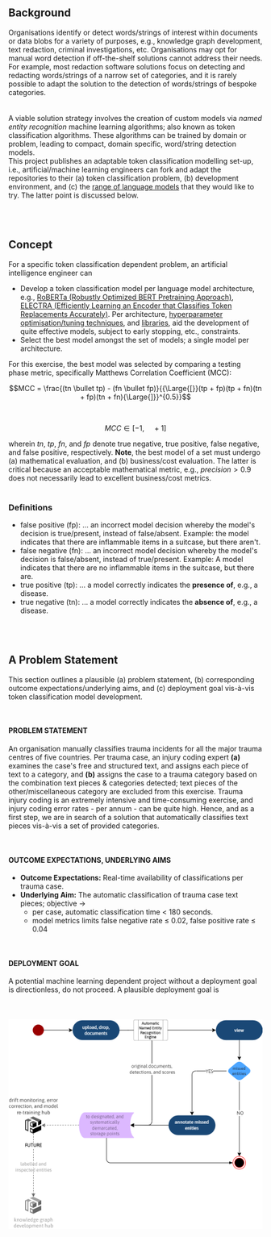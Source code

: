 
<br>

## Background

Organisations identify or detect words/strings of interest within documents or data blobs for a variety of purposes, e.g., knowledge graph development, text redaction, criminal investigations, etc.  Organisations may opt for manual word detection if off-the-shelf solutions cannot address their needs.  For example, most redaction software solutions focus on detecting and redacting words/strings of a narrow set of categories, and it is rarely possible to adapt the solution to the detection of words/strings of bespoke categories.
<br><br>  
A viable solution strategy involves the creation of custom models via <i>named entity recognition</i> machine learning algorithms; also known as token classification algorithms. These algorithms can be trained by domain or problem, leading to compact, domain specific, word/string detection models.  
This project publishes an adaptable token classification modelling set-up, i.e., artificial/machine learning engineers can fork and adapt the repositories to their (a) token classification problem, (b) development environment, and (c) the <a href="https://github.com/membranes/text/blob/master/src/models/interface.py#L70">range of language models</a> that they would like to try.  The latter point is discussed below.

<br>
<br>

## Concept

For a specific token classification dependent problem, an artificial intelligence engineer can
<ul>
  <li>Develop a token classification model per language model architecture, e.g., <a href="https://arxiv.org/abs/1907.11692">RoBERTa (Robustly Optimized BERT Pretraining Approach)</a>, <a href="https://arxiv.org/abs/2003.10555">ELECTRA (Efficiently Learning an Encoder that Classifies Token Replacements Accurately)</a>.  Per architecture, <a href="https://wires.onlinelibrary.wiley.com/doi/epdf/10.1002/widm.1484">hyperparameter optimisation/tuning techniques</a>, and <a href="https://docs.ray.io/en/latest/tune/index.html">libraries</a>, aid the development of quite effective models, subject to early stopping, etc., constraints.</li>
  <li>Select the best model amongst the set of models; a single model per architecture.</li>
</ul>

For this exercise, the best model was selected by comparing a testing phase metric, specifically Matthews Correlation Coefficient (MCC):

$$MCC = \frac{(tn \bullet tp) - (fn \bullet fp)}{{\Large{[}}(tp + fp)(tp + fn)(tn + fp)(tn + fn){\Large{]}}^{0.5}}$$

<br>

$$MCC \in [-1, \quad +1]$$


wherein $tn$, $tp$, $fn$, and $fp$ denote true negative, true positive, false negative, and false positive, respectively.  <b>Note</b>, the best model of a set must undergo (a) mathematical evaluation, and (b) business/cost evaluation.  The latter is critical because an acceptable mathematical metric, e.g., $precision > 0.9$ does not necessarily lead to excellent business/cost metrics.<br><br>

### Definitions

* false positive (fp): ... an incorrect model decision whereby the model's decision is true/present, instead of false/absent.  Example: the model indicates that there are inflammable items in a suitcase, but there aren't.
* false negative (fn): ... an incorrect model decision whereby the model's decision is false/absent, instead of true/present.  Example: A model indicates that there are no inflammable items in the suitcase, but there are.
* true positive (tp): ... a model correctly indicates the **presence of**, e.g., a disease.
* true negative (tn): ... a model correctly indicates the **absence of**, e.g., a disease.


<br>
<br>


## A Problem Statement

This section outlines a plausible (a) problem statement, (b) corresponding outcome expectations/underlying aims, and (c) deployment goal vis-à-vis token classification model development.

<br>

#### PROBLEM STATEMENT

An organisation manually classifies trauma incidents for all the major trauma centres of five countries.  Per trauma case, an injury coding expert <b>(a)</b> examines the case's free and structured text, and assigns each piece of text to a category, and <b>(b)</b> assigns the case to a trauma category based on the combination text pieces & categories detected; text pieces of the other/miscellaneous category are excluded from this exercise.  Trauma injury coding is an extremely intensive and time-consuming exercise, and injury coding error rates - per annum - can be quite high.  Hence, and as a first step, we are in search of a solution that automatically classifies text pieces vis-à-vis a set of provided categories.

<br>

#### OUTCOME EXPECTATIONS, UNDERLYING AIMS

* <b>Outcome Expectations:</b> Real-time availability of classifications per trauma case.
* <b>Underlying Aim:</b> The automatic classification of trauma case text pieces; objective &#8594;
  * per case, automatic classification time < 180 seconds.
  * model metrics limits false negative rate &#8804; 0.02, false positive rate &#8804; 0.04

<br>

#### DEPLOYMENT GOAL

A potential machine learning dependent project without a deployment goal is directionless, do not proceed.  A plausible deployment goal is<br><br><br><br><img src='/assets/images/deployment-goal.png' alt='input' width='596px'/>



<br>
<br>

<br>
<br>

<br>
<br>

<br>
<br>
